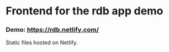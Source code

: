 # Frontend for the rdb app demo

### Demo: https://rdb.netlify.com/

Static files hosted on Netlify.
